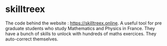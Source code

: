 # skilltreex
The code behind the website : https://skilltreex.online. A useful tool for pre graduate students who study Mathematics and Physics in France. 
They have a bunch of skills to unlock with hundreds of maths exercices. They auto-correct themselves. 
